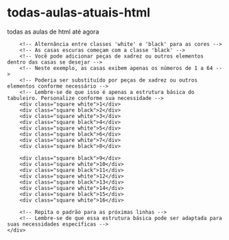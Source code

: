 # todas-aulas-atuais-html
todas as aulas de html até agora
<!--
<!DOCTYPE html>
<html lang="en">
<head>
    <meta charset="UTF-8">
    <meta name="viewport" content="width=device-width, initial-scale=1.0">
    <title>Tabuleiro de Xadrez</title>
    <style>
        body {
            display: flex;
            justify-content: center;
            align-items: center;
            height: 100vh;
            margin: 0;
        }

        .chessboard {
            display: grid;
            grid-template-columns: repeat(8, 50px);
            grid-template-rows: repeat(8, 50px);
        }

        .square {
            width: 50px;
            height: 50px;
            display: flex;
            align-items: center;
            justify-content: center;
            font-size: 16px;
        }

        .white {
            background-color: #f0d9b5;
            color: #654321;
        }

        .black {
            background-color: #b58863;
            color: #fff;
        }
    </style>
</head>
<body>
    <div class="chessboard">
        <!-- Criando as 64 casas do tabuleiro -->
        <!-- Alternância entre classes 'white' e 'black' para as cores -->
        <!-- As casas escuras começam com a classe 'black' -->
        <!-- Você pode adicionar peças de xadrez ou outros elementos dentro das casas se desejar -->
        <!-- Neste exemplo, as casas exibem apenas os números de 1 a 64 -->
        <!-- Poderia ser substituído por peças de xadrez ou outros elementos conforme necessário -->
        <!-- Lembre-se de que isso é apenas a estrutura básica do tabuleiro. Personalize conforme sua necessidade -->
        <div class="square white">1</div>
        <div class="square black">2</div>
        <div class="square white">3</div>
        <div class="square black">4</div>
        <div class="square white">5</div>
        <div class="square black">6</div>
        <div class="square white">7</div>
        <div class="square black">8</div>
        
        <div class="square black">9</div>
        <div class="square white">10</div>
        <div class="square black">11</div>
        <div class="square white">12</div>
        <div class="square black">13</div>
        <div class="square white">14</div>
        <div class="square black">15</div>
        <div class="square white">16</div>

        <!-- Repita o padrão para as próximas linhas -->
        <!-- Lembre-se de que essa estrutura básica pode ser adaptada para suas necessidades específicas -->
    </div>
</body>
</html>
